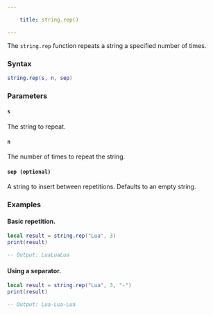 ```yaml
---

    title: string.rep() 

---
```


The `string.rep` function repeats a string a specified number of times.

### Syntax  
```Lua
string.rep(s, n, sep)
```  

### Parameters  

#### `s`  
The string to repeat.  

#### `n`  
The number of times to repeat the string.  

#### `sep (optional)`  
A string to insert between repetitions. Defaults to an empty string.  

### Examples  

#### Basic repetition.
```Lua
local result = string.rep("Lua", 3)
print(result)

-- Output: LuaLuaLua
```  

#### Using a separator.
```Lua
local result = string.rep("Lua", 3, "-")
print(result)

-- Output: Lua-Lua-Lua
```  

